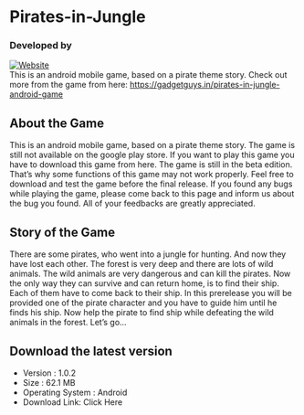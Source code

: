 # Pirates-in-Jungle 
### Developed by 
[![Website](https://img.shields.io/website?label=gadgetguys.in&style=for-the-badge&url=https%3A%2F%2Fgadgetguys.in)](https://gadgetguys.in)
<br>This is an android mobile game, based on a pirate theme story. Check out more from the game from here: https://gadgetguys.in/pirates-in-jungle-android-game

## About the Game
This is an android mobile game, based on a pirate theme story. The game is still not available on the google play store. If you want to play this game you have to download this game from here. The game is still in the beta edition. That’s why some functions of this game may not work properly. Feel free to download and test the game before the final release. If you found any bugs while playing the game, please come back to this page and inform us about the bug you found. All of your feedbacks are greatly appreciated.

## Story of the Game
There are some pirates, who went into a jungle for hunting. And now they have lost each other. The forest is very deep and there are lots of wild animals. The wild animals are very dangerous and can kill the pirates. Now the only way they can survive and can return home, is to find their ship. Each of them have to come back to their ship. In this prerelease you will be provided one of the pirate character and you have to guide him until he finds his ship. Now help the pirate to find ship while defeating the wild animals in the forest. Let’s go…

## Download the latest version
- Version : 1.0.2
- Size : 62.1 MB
- Operating System : Android
- Download Link: Click Here

[website]: https://gadgetguys.in
